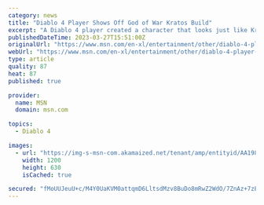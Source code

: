 ```yaml
---
category: news
title: "Diablo 4 Player Shows Off God of War Kratos Build"
excerpt: "A Diablo 4 player created a character that looks just like Kratos, the famous protagonist of the God of War franchise. This Kratos build can inspire other Diablo 4 players who want to use the ..."
publishedDateTime: 2023-03-27T15:51:00Z
originalUrl: "https://www.msn.com/en-xl/entertainment/other/diablo-4-player-shows-off-god-of-war-kratos-build/ar-AA1999lI"
webUrl: "https://www.msn.com/en-xl/entertainment/other/diablo-4-player-shows-off-god-of-war-kratos-build/ar-AA1999lI"
type: article
quality: 87
heat: 87
published: true

provider:
  name: MSN
  domain: msn.com

topics:
  - Diablo 4

images:
  - url: "https://img-s-msn-com.akamaized.net/tenant/amp/entityid/AA198Xe2.img?h=630&w=1200&m=6&q=60&o=t&l=f&f=jpg&x=510&y=178"
    width: 1200
    height: 630
    isCached: true

secured: "fMoUUJeuU+c/M4Y0UaKVM0attqmD6LltsdMzv8BuDo8mRwZ2WdO/7ZnAz+7zEwKmHiZLszg4iUTk5au5gYc/HhDQSKKjoKbO7QEkRq+xy67Ddo0IEnkWUFyspCo5rfR2Ngyzkzpu8W2+sEFHKLRxkOyxKkrWLHi84ziSQz9aDB8NpqgLoQAr6MU7gfSeglJwYtsnBjIbcZqFYEBqA1DXWk1RrfCzbP/I5jKbpQVFOtemQxp4Ttv8rsXRc0jLc/U5Al3samVk7yTa4D8Pxwrxwf+lP0qj4FiLbuCKwklqEgJJl9IfIx3ggIarFLFHmyr8sB3mLmUQ5NvFZRihI7ztp6plnhGJHEJbld5ssGUkvmA=;TL4qC9WoJNM01cbtAOeZsg=="
---
```


